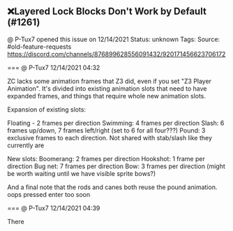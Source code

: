 ## ❌Layered Lock Blocks Don't Work by Default (#1261)
@ P-Tux7 opened this issue on 12/14/2021
Status: unknown
Tags: 
Source: #old-feature-requests https://discord.com/channels/876899628556091432/920171456623706172


=== @ P-Tux7 12/14/2021 04:32

ZC lacks some animation frames that Z3 did, even if you set "Z3 Player Animation". It's divided into existing animation slots that need to have expanded frames, and things that require whole new animation slots.

Expansion of existing slots:

Floating - 2 frames per direction
Swimming: 4 frames per direction
Slash: 6 frames up/down, 7 frames left/right (set to 6 for all four???)
Pound: 3 exclusive frames to each direction. Not shared with stab/slash like they currently are

New slots:
Boomerang: 2 frames per direction
Hookshot: 1 frame per direction
Bug net: 7 frames per direction
Bow: 3 frames per direction (might be worth waiting until we have visible sprite bows?)

And a final note that the rods and canes both reuse the pound animation.
oops pressed enter too soon

=== @ P-Tux7 12/14/2021 04:39

There
